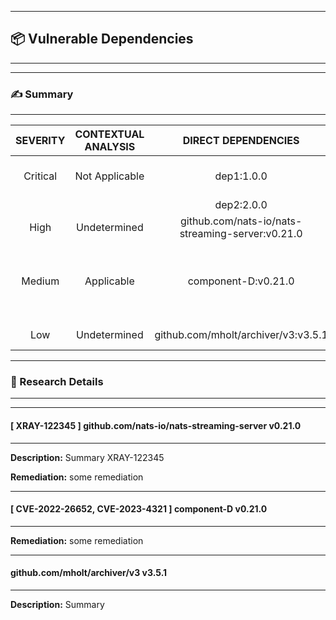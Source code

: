 


---
## 📦 Vulnerable Dependencies

---

---
### ✍️ Summary

---
| SEVERITY                | CONTEXTUAL ANALYSIS                  | DIRECT DEPENDENCIES                  | IMPACTED DEPENDENCY                  | FIXED VERSIONS                  | CVES                  |
| :---------------------: | :-----------------------------------: | :-----------------------------------: | :-----------------------------------: | :-----------------------------------: | :-----------------------------------: |
| Critical | Not Applicable | dep1:1.0.0 | impacted 3.0.0 | 4.0.0, 5.0.0 | CVE-1111-11111 |
|   |   | dep2:2.0.0 |   |   |   |
| High | Undetermined | github.com/nats-io/nats-streaming-server:v0.21.0 | github.com/nats-io/nats-streaming-server v0.21.0 | [0.24.1] | - |
| Medium | Applicable | component-D:v0.21.0 | component-D v0.21.0 | [0.24.3] | CVE-2022-26652, CVE-2023-4321 |
| Low | Undetermined | github.com/mholt/archiver/v3:v3.5.1 | github.com/mholt/archiver/v3 v3.5.1 | - | - |


---
### 🔬 Research Details

---

---
#### [ XRAY-122345 ] github.com/nats-io/nats-streaming-server v0.21.0

---

**Description:**
Summary XRAY-122345

**Remediation:**
some remediation

---
#### [ CVE-2022-26652, CVE-2023-4321 ] component-D v0.21.0

---

**Remediation:**
some remediation

---
####  github.com/mholt/archiver/v3 v3.5.1

---

**Description:**
Summary